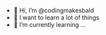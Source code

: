 - 👋 Hi, I’m @codingmakesbald
- 👀 I want to learn a lot of things
- 🌱 I’m currently learning ...
<!---
codingmakesbald/codingmakesbald is a ✨ special ✨ repository because its `README.md` (this file) appears on your GitHub profile.
You can click the Preview link to take a look at your changes.
--->
